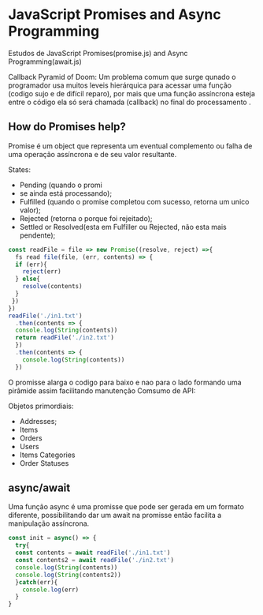 # JavaScript Promises and Async Programming

Estudos de JavaScript Promises(promise.js) and Async Programming(await.js)


Callback Pyramid of Doom: Um problema comum que surge qunado o programador usa muitos leveis hierárquica para acessar uma função (codigo sujo e de difícil reparo), por mais que uma função  assíncrona  esteja entre o código ela só será  chamada (callback) no final do processamento .


## How do Promises help?

Promise é um object que representa um eventual complemento ou falha de uma operação  assíncrona  e de seu valor resultante.

States:

- Pending (quando o promi
- se ainda está processando);
- Fulfilled (quando o promise completou com sucesso, retorna um unico valor);
- Rejected (retorna o porque foi rejeitado);
- Settled or Resolved(esta em Fulfiller ou Rejected, não esta mais pendente);

```JavaScript 
const readFile = file => new Promise((resolve, reject) =>{
  fs read file(file, (err, contents) => {
  if (err){
    reject(err)
  } else{
    resolve(contents)
  }
 })
})
readFile('./in1.txt')
  .then(contents => {
  console.log(String(contents))
  return readFile('./in2.txt')
  })
  .then(contents => {
    console.log(String(contents))
  })
```
O promisse alarga o codigo para baixo e nao para o lado formando uma pirâmide assim facilitando manutenção 
Comsumo de API:

Objetos primordiais:
- Addresses;
- Items 
- Orders 
- Users 
- Items Categories 
- Order Statuses


## async/await

Uma função  async é uma promisse que pode ser gerada em um formato diferente, possibilitando  dar um await na promisse então  facilita a manipulação  assíncrona.
```JavaScript 
const init = async() => {
  try{
  const contents = await readFile('./in1.txt')
  const contents2 = await readFile('./in2.txt')
  console.log(String(contents))
  console.log(String(contents2))
  }catch(err){
    console.log(err)
  }
}  





















